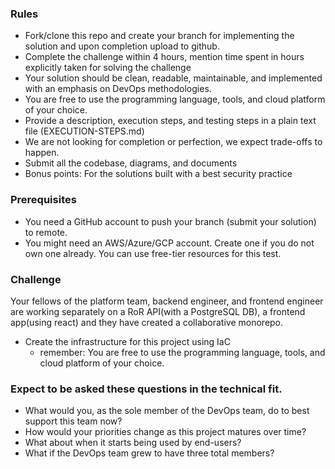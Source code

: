 ### Rules
- Fork/clone this repo and create your branch for implementing the solution and upon completion upload to github.
- Complete the challenge within 4 hours, mention time spent in hours explicitly taken for solving the challenge
- Your solution should be clean, readable, maintainable, and implemented with an emphasis on DevOps methodologies.
- You are free to use the programming language, tools, and cloud platform of your choice.
- Provide a description, execution steps, and testing steps in a plain text file (EXECUTION-STEPS.md)
- We are not looking for completion or perfection, we expect trade-offs to happen.
- Submit all the codebase, diagrams, and documents
- Bonus points: For the solutions built with a best security practice

### Prerequisites
* You need a GitHub account to push your branch (submit your solution) to remote.
* You might need an AWS/Azure/GCP account. Create one if you do not own one already. You can use free-tier resources for this test.

### Challenge

Your fellows of the platform team, backend engineer, and frontend engineer are working separately on a RoR API(with a PostgreSQL DB), a frontend app(using react) and they have created a collaborative monorepo.

- Create the infrastructure for this project using IaC
    - remember: You are free to use the programming language, tools, and cloud platform of your choice.

### Expect to be asked these questions in the technical fit.
- What would you, as the sole member of the DevOps team, do to best support this team now?
- How would your priorities change as this project matures over time?
- What about when it starts being used by end-users?
- What if the DevOps team grew to have three total members?
